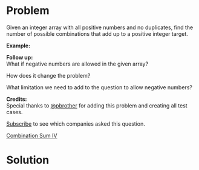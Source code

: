 
# Problem

Given an integer array with all positive numbers and no duplicates, find the
number of possible combinations that add up to a positive integer target.

**Example:**

**Follow up:**  
What if negative numbers are allowed in the given array?

How does it change the problem?

What limitation we need to add to the question to allow negative numbers?

**Credits:**  
Special thanks to [@pbrother](https://leetcode.com/pbrother/) for adding this
problem and creating all test cases.

[Subscribe](/subscribe/) to see which companies asked this question.



[Combination Sum IV](https://leetcode.com/problems/combination-sum-iv)

# Solution



